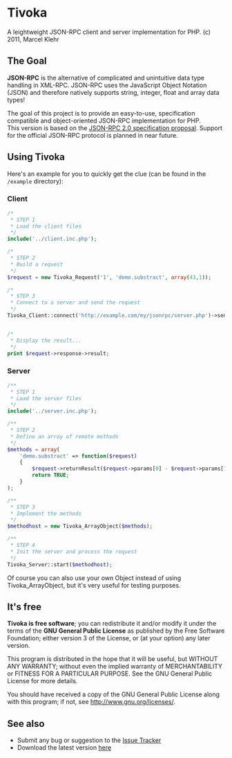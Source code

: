 # Tivoka #
A leightweight JSON-RPC client and server implementation for PHP.
(c) 2011, Marcel Klehr


## The Goal ##
**JSON-RPC** is the alternative of complicated and unintuitive data type handling in XML-RPC.
JSON-RPC uses the JavaScript Object Notation (JSON) and therefore natively supports string, integer, float and array data types!

The goal of this project is to provide an easy-to-use, specification compatible and object-oriented JSON-RPC implementation for PHP.  
This version is based on the [JSON-RPC 2.0 specification proposal](https://groups.google.com/group/json-rpc/web/json-rpc-2-0).
Support for the official JSON-RPC protocol is planned in near future.

## Using Tivoka ##
Here's an example for you to quickly get the clue (can be found in the `/example` directory):

### Client ###
```php
/*
 * STEP 1
 * Load the client files
 */
include('../client.inc.php');

/*
 * STEP 2
 * Build a request
 */
$request = new Tivoka_Request('1', 'demo.substract', array(43,1));

/*
 * STEP 3
 * Connect to a server and send the request
 */
Tivoka_Client::connect('http://example.com/my/jsonrpc/server.php')->send($request);


/*
 * Display the result...
 */
print $request->response->result;
```

### Server

```php
/**
 * STEP 1
 * Load the server files
 */
include('../server.inc.php');

/**
 * STEP 2
 * Define an array of remote methods
 */
$methods = array(
	'demo.substract' => function($request)
	{
		$request->returnResult($request->params[0] - $request->params[1]);
		return TRUE;
	}
);

/**
 * STEP 3
 * Implement the methods
 */
$methodhost = new Tivoka_ArrayObject($methods);

/**
 * STEP 4
 * Init the server and process the request
 */
Tivoka_Server::start($methodhost);
```
Of course you can also use your own Object instead of using Tivoka_ArrayObject, but it's very useful for testing purposes.

## It's free ##
**Tivoka is free software**; you can redistribute it and/or modify it under the 
terms of the **GNU General Public License** as published by the Free Software Foundation;
either version 3 of the License, or (at your option) any later version.

This program is distributed in the hope that it will be useful, but WITHOUT ANY WARRANTY;
without even the implied warranty of MERCHANTABILITY or FITNESS FOR A PARTICULAR PURPOSE.
See the GNU General Public License for more details.

You should have received a copy of the GNU General Public License along with this program;
if not, see <http://www.gnu.org/licenses/>.

## See also ##
* Submit any bug or suggestion to the [Issue Tracker](http://github.com/marcelklehr/tivoka/issues)
* Download the latest version [here](https://github.com/marcelklehr/tivoka/tags)